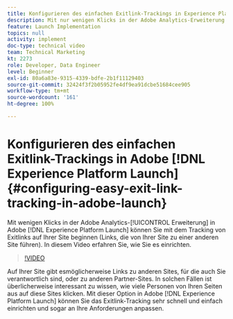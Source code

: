 ```yaml
---
title: Konfigurieren des einfachen Exitlink-Trackings in Experience Platform Launch
description: Mit nur wenigen Klicks in der Adobe Analytics-Erweiterung in Experience Platform Launch können Sie mit dem Tracking von Exitlinks auf Ihrer Site beginnen (Links, die von Ihrer Site zu einer anderen Site führen). In diesem Video erfahren Sie, wie Sie es einrichten.
feature: Launch Implementation
topics: null
activity: implement
doc-type: technical video
team: Technical Marketing
kt: 2273
role: Developer, Data Engineer
level: Beginner
exl-id: 80a6a83e-9315-4339-bdfe-2b1f11129403
source-git-commit: 32424f3f2b05952fe4df9ea91dcbe51684cee905
workflow-type: tm+mt
source-wordcount: '161'
ht-degree: 100%

---
```


# Konfigurieren des einfachen Exitlink-Trackings in Adobe [!DNL Experience Platform Launch] {#configuring-easy-exit-link-tracking-in-adobe-launch}

Mit wenigen Klicks in der Adobe Analytics-[!UICONTROL Erweiterung] in Adobe [!DNL Experience Platform Launch] können Sie mit dem Tracking von Exitlinks auf Ihrer Site beginnen (Links, die von Ihrer Site zu einer anderen Site führen). In diesem Video erfahren Sie, wie Sie es einrichten.

>[!VIDEO](https://video.tv.adobe.com/v/25763/?quality=12)

Auf Ihrer Site gibt esmöglicherweise Links zu anderen Sites, für die auch Sie verantwortlich sind, oder zu anderen Partner-Sites. In solchen Fällen ist überlicherweise interessant zu wissen, wie viele Personen von Ihren Seiten aus auf diese Sites klicken. Mit dieser Option in Adobe [!DNL Experience Platform Launch] können Sie das Exitlink-Tracking sehr schnell und einfach einrichten und sogar an Ihre Anforderungen anpassen.
